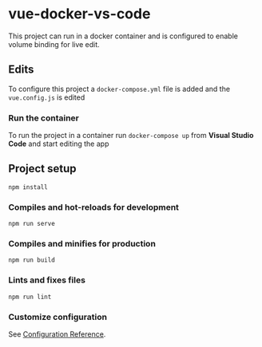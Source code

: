 # vue-docker-vs-code
This project can run in a docker container and is configured to enable volume binding for live edit.

## Edits
To configure this project a `docker-compose.yml` file is added and the `vue.config.js` is edited

### Run the container
To run the project in a container run `docker-compose up` from __Visual Studio Code__ and start editing the app


## Project setup
```
npm install
```

### Compiles and hot-reloads for development
```
npm run serve
```

### Compiles and minifies for production
```
npm run build
```

### Lints and fixes files
```
npm run lint
```

### Customize configuration
See [Configuration Reference](https://cli.vuejs.org/config/).
